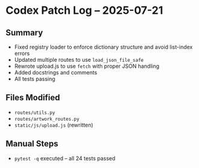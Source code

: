 # Codex Patch Log – 2025-07-21

## Summary
- Fixed registry loader to enforce dictionary structure and avoid list-index errors
- Updated multiple routes to use `load_json_file_safe`
- Rewrote upload.js to use `fetch` with proper JSON handling
- Added docstrings and comments
- All tests passing

## Files Modified
- `routes/utils.py`
- `routes/artwork_routes.py`
- `static/js/upload.js` (rewritten)

## Manual Steps
- `pytest -q` executed – all 24 tests passed

